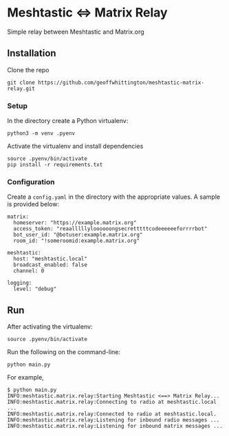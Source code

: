 # Meshtastic <=> Matrix Relay

Simple relay between Meshtastic and Matrix.org

## Installation

Clone the repo

```
git clone https://github.com/geoffwhittington/meshtastic-matrix-relay.git
```

### Setup

In the directory create a Python virtualenv:

```
python3 -m venv .pyenv
```

Activate the virtualenv and install dependencies

```
source .pyenv/bin/activate
pip install -r requirements.txt
```

### Configuration

Create a `config.yaml` in the directory with the appropriate values. A sample is provided below:

```
matrix:
  homeserver: "https://example.matrix.org"
  access_token: "reaalllllyloooooongsecretttttcodeeeeeeforrrrbot"
  bot_user_id: "@botuser:example.matrix.org"
  room_id: "!someroomid:example.matrix.org"

meshtastic:
  host: "meshtastic.local"
  broadcast_enabled: false
  channel: 0

logging:
  level: "debug"
```

## Run

After activating the virtualenv:

```
source .pyenv/bin/activate
```

Run the following on the command-line:

```
python main.py
```

For example,

```
$ python main.py
INFO:meshtastic.matrix.relay:Starting Meshtastic <==> Matrix Relay...
INFO:meshtastic.matrix.relay:Connecting to radio at meshtastic.local ...
INFO:meshtastic.matrix.relay:Connected to radio at meshtastic.local.
INFO:meshtastic.matrix.relay:Listening for inbound radio messages ...
INFO:meshtastic.matrix.relay:Listening for inbound matrix messages ...
```
